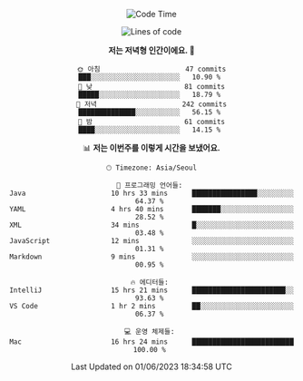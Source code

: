 <div align='center'>

<!--START_SECTION:waka-->
![Code Time](http://img.shields.io/badge/Code%20Time-42%20hrs%2041%20mins-blue)

![Lines of code](https://img.shields.io/badge/%EC%A0%80%EB%8A%94%20%EC%97%AC%ED%83%9C%EA%B9%8C%EC%A7%80%20-180.8%20thousand%20%EC%A4%84%EC%9D%98%20%EC%BD%94%EB%93%9C%EB%A5%BC%20%EC%9E%91%EC%84%B1%ED%96%88%EC%96%B4%EC%9A%94.-blue)

**저는 저녁형 인간이에요. 🦉** 

```text
🌞 아침                     47 commits          ███░░░░░░░░░░░░░░░░░░░░░░   10.90 % 
🌆 낮　                     81 commits          █████░░░░░░░░░░░░░░░░░░░░   18.79 % 
🌃 저녁                     242 commits         ██████████████░░░░░░░░░░░   56.15 % 
🌙 밤　                     61 commits          ████░░░░░░░░░░░░░░░░░░░░░   14.15 % 
```


📊 **저는 이번주를 이렇게 시간을 보냈어요.** 

```text
🕑︎ Timezone: Asia/Seoul

💬 프로그래밍 언어들: 
Java                     10 hrs 33 mins      ████████████████░░░░░░░░░   64.37 % 
YAML                     4 hrs 40 mins       ███████░░░░░░░░░░░░░░░░░░   28.52 % 
XML                      34 mins             █░░░░░░░░░░░░░░░░░░░░░░░░   03.48 % 
JavaScript               12 mins             ░░░░░░░░░░░░░░░░░░░░░░░░░   01.31 % 
Markdown                 9 mins              ░░░░░░░░░░░░░░░░░░░░░░░░░   00.95 % 

🔥 에디터들: 
IntelliJ                 15 hrs 21 mins      ███████████████████████░░   93.63 % 
VS Code                  1 hr 2 mins         ██░░░░░░░░░░░░░░░░░░░░░░░   06.37 % 

💻 운영 체제들: 
Mac                      16 hrs 24 mins      █████████████████████████   100.00 % 
```


 Last Updated on 01/06/2023 18:34:58 UTC
<!--END_SECTION:waka-->
</div>
